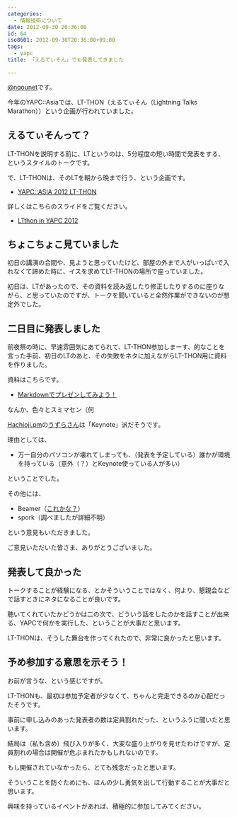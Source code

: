 ```yaml
---
categories:
  - 情報技術について
date: 2012-09-30 20:36:00
id: 64
iso8601: 2012-09-30T20:36:00+09:00
tags:
  - yapc
title: 「えるてぃそん」でも発表してきました

---
```


<p><a href="https://twitter.com/nqounet">@nqounet</a>です。</p> <p>今年のYAPC::Asiaでは、LT-THON（えるてぃそん（Lightning Talks Marathon））という企画が行われていました。</p> <h2>えるてぃそんって？</h2> <p>LT-THONを説明する前に、LTというのは、5分程度の短い時間で発表をする、というスタイルのトークです。</p> <p>で、LT-THONは、そのLTを朝から晩まで行う、という企画です。</p> <ul><li><a href="http://ltthon-yapc2012.hachiojipm.org/">YAPC::ASIA 2012 LT-THON</a></li></ul><p>詳しくはこちらのスライドをご覧ください。</p> <ul><li><a href="http://www.slideshare.net/uzulla/ltthon-in-yapc-2012">LTthon in YAPC 2012</a></li></ul><h2>ちょこちょこ見ていました</h2> <p>初日の講演の合間や、見ようと思っていたけど、部屋の外まで人がいっぱいで入れなくて諦めた時に、イスを求めてLT-THONの場所で座っていました。</p> <p>初日は、LTがあったので、その資料を読み返したり修正したりするのに座りながら、と思っていたのですが、トークを聞いていると全然作業ができないのが想定外でした。</p> <h2>二日目に発表しました</h2> <p>前夜祭の時に、早速雰囲気にあてられて、LT-THON参加しまーす、的なことを言った手前、初日のLTのあと、その失敗をネタに加えながらLT-THON用に資料を作りました。</p> <p>資料はこちらです。</p> <ul><li><a href="http://nqounet.github.io/presentation/20120929_yapcasia_ltthon/">Markdownでプレゼンしてみよう！</a></li></ul><p>なんか、色々とスミマセン（何</p> <p><a href="http://hachiojipm.org/">Hachioji.pm</a>の<a href="https://twitter.com/uzulla">うずらさん</a>は「Keynote」派だそうです。</p> <p>理由としては、</p> <ul><li>万一自分のパソコンが壊れてしまっても、（発表を予定している）誰かが環境を持っている（意外（？）とKeynote使っている人が多い）</li></ul><p>ということでした。</p> <p>その他には、</p> <ul><li>Beamer（<a href="http://windom.phys.hirosaki-u.ac.jp/fswiki/wiki.cgi?page=LaTeX+Beamer%A4%C7%A5%D7%A5%EC%A5%BC%A5%F3%A5%C6%A1%BC%A5%B7%A5%E7%A5%F3">これかな？</a>）</li><li>spork（調べましたが詳細不明）</li></ul><p>という意見もいただきました。</p> <p>ご意見いただいた皆さま、ありがとうございました。</p> <h2>発表して良かった</h2> <p>トークすることが経験になる、とかそういうことではなく、何より、懇親会などで話すときにネタになることが良いです。</p> <p>聴いてくれていたかどうかは二の次で、どういう話をしたのかを話すことが出来る、YAPCで何かを実行した、ということが大事だと思います。</p> <p>LT-THONは、そうした舞台を作ってくれたので、非常に良かったと思います。</p> <h2>予め参加する意思を示そう！</h2> <p>お前が言うな、という感じですが。</p> <p>LT-THONも、最初は参加予定者が少なくて、ちゃんと完走できるのか心配だったそうです。</p> <p>事前に申し込みのあった発表者の数は定員割れだった、というふうに聞いたと思います。</p> <p>結局は（私も含め）飛び入りが多く、大変な盛り上がりを見せたわけですが、定員割れの場合は開催が危ぶまれたかもしれないのです。</p> <p>もし開催されていなかったら、とても残念だったと思います。</p> <p>そういうことを防ぐためにも、ほんの少し勇気を出して行動することが大事だと思います。</p> <p>興味を持っているイベントがあれば、積極的に参加してみてください。</p>    	